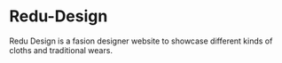 # Redu-Design
Redu Design is a fasion designer website to showcase different kinds of cloths and traditional wears.
